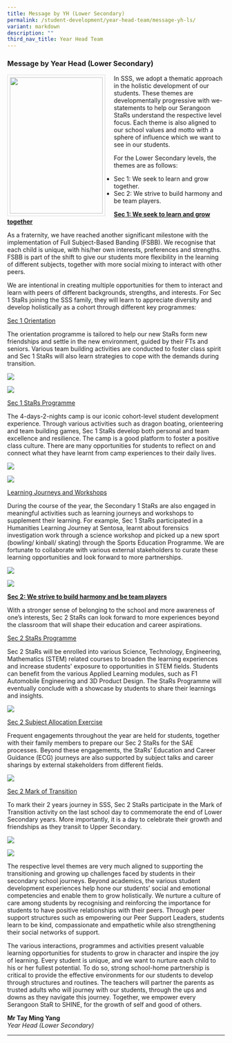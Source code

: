 ```yaml
---
title: Message by YH (Lower Secondary)
permalink: /student-development/year-head-team/message-yh-ls/
variant: markdown
description: ""
third_nav_title: Year Head Team
---
```

### Message by Year Head (Lower Secondary)

<img src="/images/School%20Management%20Team/Mr%20Tay%20Ming%20Yang.png" style="width:215px; height:315px; margin-right:20px; border:0.5px solid Gainsboro; padding: 5px" align="Left">

In SSS, we adopt a thematic approach in the holistic development of our students. These themes are developmentally progressive with we-statements to help our Serangoon StaRs understand the respective level focus. Each theme is also aligned to our school values and motto with a sphere of influence which we want to see in our students.

For the Lower Secondary levels, the themes are as follows:
* Sec 1: We seek to learn and grow together.
* Sec 2: We strive to build harmony and be team players.

<b><u>Sec 1: We seek to learn and grow together</u></b>

As a fraternity, we have reached another significant milestone with the implementation of Full Subject-Based Banding (FSBB). We recognise that each child is unique, with his/her own interests, preferences and strengths. FSBB is part of the shift to give our students more flexibility in the learning of different subjects, together with more social mixing to interact with other peers.

We are intentional in creating multiple opportunities for them to interact and learn with peers of different backgrounds, strengths, and interests. For Sec 1 StaRs joining the SSS family, they will learn to appreciate diversity and develop holistically as a cohort through different key programmes:

<u>Sec 1 Orientation</u>

The orientation programme is tailored to help our new StaRs form new friendships and settle in the new environment, guided by their FTs and seniors. Various team building activities are conducted to foster class spirit and Sec 1 StaRs will also learn strategies to cope with the demands during transition.

![](/images/Student%20Management/Lower%20Sec%20YH%20Message/yh_ls_1.jpg)

![](/images/Student%20Management/Lower%20Sec%20YH%20Message/yh_ls_2.jpg)
   
<u>Sec 1 StaRs Programme</u>

The 4-days-2-nights camp is our iconic cohort-level student development experience. Through various activities such as dragon boating, orienteering and team building games, Sec 1 StaRs develop both personal and team excellence and resilience. The camp is a good platform to foster a positive class culture. There are many opportunities for students to reflect on and connect what they have learnt from camp experiences to their daily lives.

![](/images/Student%20Management/Lower%20Sec%20YH%20Message/yh_ls_3.jpg)

![](/images/Student%20Management/Lower%20Sec%20YH%20Message/yh_ls_4.jpg)
   
<u>Learning Journeys and Workshops</u>

During the course of the year, the Secondary 1 StaRs are also engaged in meaningful activities such as learning journeys and workshops to supplement their learning. For example, Sec 1 StaRs participated in a Humanities Learning Journey at Sentosa, learnt about forensics investigation work through a science workshop and picked up a new sport (bowling/ kinball/ skating) through the Sports Education Programme. We are fortunate to collaborate with various external stakeholders to curate these learning opportunities and look forward to more partnerships.

![](/images/Student%20Management/Lower%20Sec%20YH%20Message/yh_ls_5.jpg)

![](/images/Student%20Management/Lower%20Sec%20YH%20Message/yh_ls_6.jpg)

<b><u>Sec 2: We strive to build harmony and be team players</u></b>

With a stronger sense of belonging to the school and more awareness of one’s interests, Sec 2 StaRs can look forward to more experiences beyond the classroom that will shape their education and career aspirations. 

<u>Sec 2 StaRs Programme</u>

Sec 2 StaRs will be enrolled into various Science, Technology, Engineering, Mathematics (STEM) related courses to broaden the learning experiences and increase students' exposure to opportunities in STEM fields. Students can benefit from the various Applied Learning modules, such as F1 Automobile Engineering and 3D Product Design. The StaRs Programme will eventually conclude with a showcase by students to share their learnings and insights.

![](/images/Student%20Management/Lower%20Sec%20YH%20Message/yh_ls_7.jpg)

<u>Sec 2 Subject Allocation Exercise</u>

Frequent engagements throughout the year are held for students, together with their family members to prepare our Sec 2 StaRs for the SAE processes. Beyond these engagements, the StaRs’ Education and Career Guidance (ECG) journeys are also supported by subject talks and career sharings by external stakeholders from different fields.

![](/images/Student%20Management/Lower%20Sec%20YH%20Message/yh_ls_8.jpg)
 
<u>Sec 2 Mark of Transition</u>

To mark their 2 years journey in SSS, Sec 2 StaRs participate in the Mark of Transition activity on the last school day to commemorate the end of Lower Secondary years. More importantly, it is a day to celebrate their growth and friendships as they transit to Upper Secondary.

![](/images/Student%20Management/Lower%20Sec%20YH%20Message/yh_ls_9.jpg)

![](/images/Student%20Management/Lower%20Sec%20YH%20Message/yh_ls_10.jpg)
    
The respective level themes are very much aligned to supporting the transitioning and growing up challenges faced by students in their secondary school journeys. Beyond academics, the various student development experiences help hone our students’ social and emotional competencies and enable them to grow holistically. We nurture a culture of care among students by recognising and reinforcing the importance for students to have positive relationships with their peers. Through peer support structures such as empowering our Peer Support Leaders, students learn to be kind, compassionate and empathetic while also strengthening their social networks of support.

The various interactions, programmes and activities present valuable learning opportunities for students to grow in character and inspire the joy of learning. Every student is unique, and we want to nurture each child to his or her fullest potential. To do so, strong school-home partnership is critical to provide the effective environments for our students to develop through structures and routines. The teachers will partner the parents as trusted adults who will journey with our students, through the ups and downs as they navigate this journey. Together, we empower every Serangoon StaR to SHINE, for the growth of self and good of others.

<b>Mr Tay Ming Yang</b>
<br><i>Year Head (Lower Secondary)</i>
<hr>